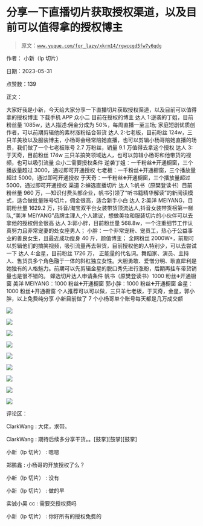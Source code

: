 # 分享一下直播切片获取授权渠道，以及目前可以值得拿的授权博主

> 原文：[`www.yuque.com/for_lazy/xkrm14/rgwccgd5fw7y6qdg`](https://www.yuque.com/for_lazy/xkrm14/rgwccgd5fw7y6qdg)

作者： 小新（lp 切片）

日期：2023-05-31

点赞数：139

正文：

大家好我是小新，今天给大家分享一下直播切片获取授权渠道，以及目前可以值得拿的授权博主 下载手机 APP 众小二 目前在授权的博主 达人 1:逆袭的丁姐，目前粉丝量 1085w，达人描述:佣金分成为 50%，每周直播一至三场; 家庭短剧优质创作者，可以前期剪辑他的素材涨粉结合带货 达人 2:七老板，目前粉丝 124w，三只羊美妆以及服装博主，小杨哥会经常陪她直播，也可以剪辑小杨哥陪她直播的场景，我们做了一个七老板账号 2.7 万粉丝，销量 9.1 万值得去拿这个授权 达人 3:于天奇，目前粉丝 174w 三只羊搞笑领域达人，也可以剪辑小杨哥和他带货的视频，也可以吸引流量 众小二需要授权条件 逆袭丁姐：一千粉丝➕开通橱窗，三个播放量超过 3000，通过即可开通授权 七老板：一千粉丝➕开通橱窗，三个播放量超过 5000，通过即可开通授权 于天奇：一千粉丝➕开通橱窗，三个播放量超过 5000，通过即可开通授权 渠道 2:蝉选直播切片 达人 1:帆书（原樊登读书）目前粉丝量 960 万，—知识付费头部企业，帆书引领了“听书籍精华解读”的新阅读模式，适合做批量账号切片，佣金很高，适合新手小白 达人 2:美洋 MEIYANG，目前粉丝量 1629.2 万，抖音/淘宝双平台女装带货顶流达人,抖音女装带货榜第一梯队,“美洋 MEIYANG”品牌主理人,个人建议，想做美妆和服装切片的小伙伴可以去拿他的授权佣金很高 达人 3:郭小胖，目前粉丝量 568.8w，一个注重细节工作认真努力且非常宠妻的处女座男人； 小胖：一个非常宠粉、宠员工，热心于公益事业的善良女生，且最近成功瘦身 40 斤，颜值博主； 全网粉丝 2000W+，前期可以剪辑他们的搞笑视频，吸引流量再去带货，目前授权他的人特别少，可以去尝试一下 达人 4:金星，目前粉丝 1726 万， 正能量的代名词。舞蹈家、演员、主持人、售货员多个角色融于一体的斜杠独立女性。大胆勇敢、爱憎分明、耿直犀利是她独有的人格魅力。前期可以先剪辑金星的脱口秀先进行涨粉，后期再挂车带货销量也是很不错的。 蝉选切片达人申请条件 帆书（原樊登读书）1000 粉丝➕开通橱窗 美洋 MEIYANG：1000 粉丝➕开通橱窗 郭小胖：1000 粉丝➕开通橱窗 金星：1000 粉丝➕开通橱窗 个人推荐可以可以做，三只羊七老板，于天奇，金星，郭小胖，以上免费纯分享 小新目前做了 7 个小杨哥单个账号每天都是几万成交额

![](img/8b45ed0c46fc93d56011af273dc1c899.png)

![](img/caaca91f869518540272d3c9c62da64d.png)

![](img/31fd77e6de33a3c4d1bf7cd73c5782da.png)

![](img/2bbee99b3f1bffc6b0f11f538aea0341.png)

![](img/67f7fcc533452721d9d55e33b1c8a0ad.png)

![](img/17ec5195c4e5327f723b658edd91750b.png)

![](img/535b49d6dc96b55225bedae6dbdbe312.png)

![](img/3af7104311713b6864da834a93661116.png)

![](img/a676fdaf0057433a7125675f948c09a8.png)

评论区：

ClarkWang : 大佬，求带。

ClarkWang : 期待后续多分享干货。。[鼓掌][鼓掌][鼓掌]

小新（lp 切片） : 嗯嗯

郑鹏鑫 : 小杨哥的开放授权了么？

小新（lp 切片） : 没有

小新（lp 切片） : 做的早

实诚小吴 cc : 需要交授权费吗

小新（lp 切片） : 你好所有的授权免费的



